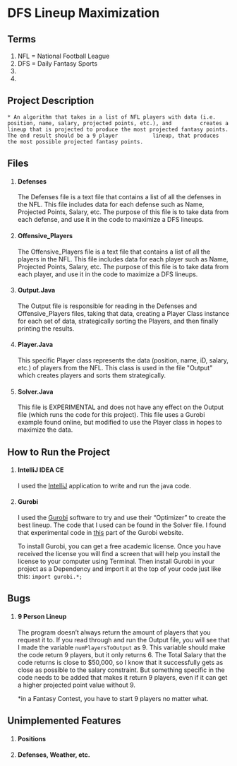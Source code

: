 # DFS Lineup Maximization

## Terms

1. NFL = National Football League
2. DFS = Daily Fantasy Sports
3. 
4.

## Project Description

    * An algorithm that takes in a list of NFL players with data (i.e. position, name, salary, projected points, etc.), and         creates a lineup that is projected to produce the most projected fantasy points. The end result should be a 9 player           lineup, that produces the most possible projected fantasy points.

## Files

1. #### Defenses

    The Defenses file is a text file that contains a list of all the defenses in the NFL. This file includes data for each         defense such as Name, Projected Points, Salary, etc. The purpose of this file is to take data from each defense, and           use it in the code to maximize a DFS lineups. 

2. #### Offensive_Players

    The Offensive_Players file is a text file that contains a list of all the players in the NFL. This file includes data for     each player such as Name, Projected Points, Salary, etc. The purpose of this file is to take data from each player, and       use it in the code to maximize a DFS lineups.

3. #### Output.Java

    The Output file is responsible for reading in the Defenses and Offensive_Players files, taking that data, creating a           Player Class instance for each set of data, strategically sorting the Players, and then finally printing the results.

4. #### Player.Java

    This specific Player class represents the data (position, name, iD, salary, etc.) of players from the NFL.
    This class is used in the file "Output" which creates players and sorts them strategically.  

5. #### Solver.Java

    This file is EXPERIMENTAL and does not have any effect on the Output file (which runs the code for this project).
    This file uses a Gurobi example found online, but modified to use the Player class in hopes to maximize the data.

## How to Run the Project

1. #### IntelliJ IDEA CE

    I used the [IntelliJ](https://www.google.com) application to write and run the java code.

2. #### Gurobi

   I used the [Gurobi](http://www.gurobi.com/) software to try and use their “Optimizer” to create the best lineup. The code      that I used can be found in the Solver file. I found that experimental code in [this](http://www.gurobi.com/documentation/)    part of the Gurobi website. 
   
   To install Gurobi, you can get a free academic license. Once you have received the license you will find a screen that will    help you install the license to your computer using Terminal. Then install Gurobi in your project as a Dependency and          import it at the top of your code just like this: `import gurobi.*;`


## Bugs

1. #### 9 Person Lineup

    The program doesn’t always return the amount of players that you request it to. If you read through and run the Output         file, you will see that I made the variable `numPlayersToOutput` as 9. This variable should make the code return 9             players, but it only returns 6. The Total Salary that the code returns is close to $50,000, so I know that it successfully     gets as close as possible to the salary constraint. But something specific in the code needs to be added that makes it         return 9 players, even if it can get a higher projected point value without 9. 
    
    *in a Fantasy Contest, you have to start 9 players no matter what.

## Unimplemented Features

1. #### Positions

2. #### Defenses, Weather, etc.
